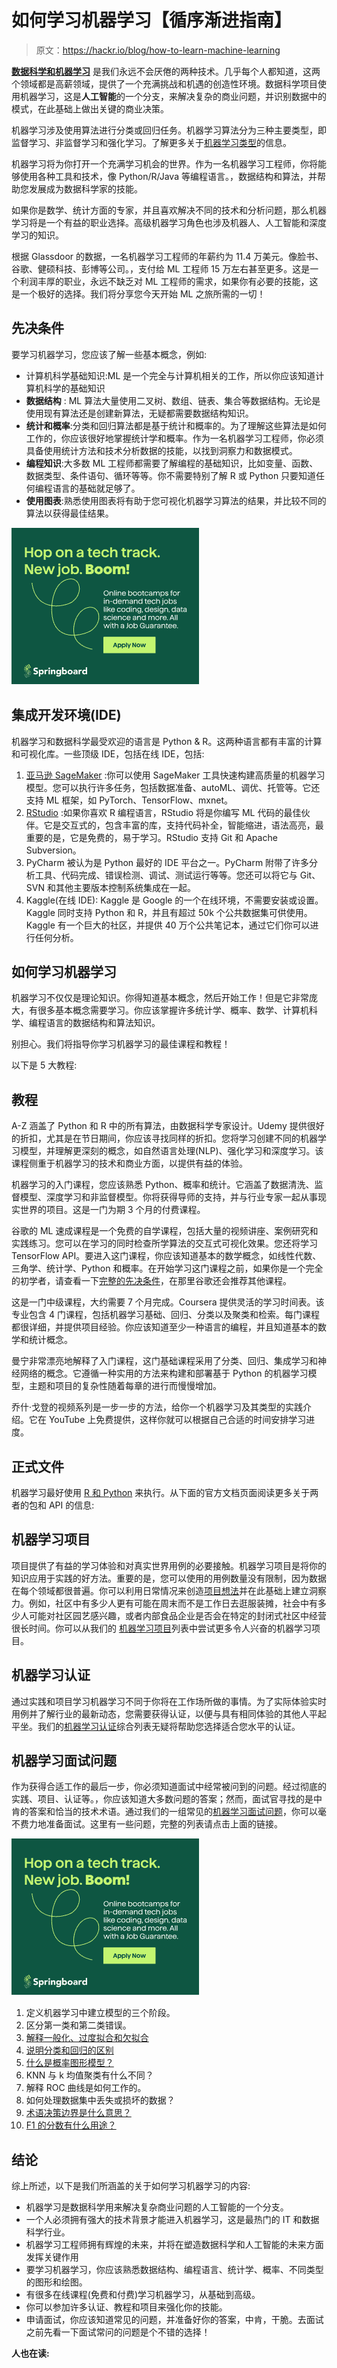 # 如何学习机器学习【循序渐进指南】

> 原文：<https://hackr.io/blog/how-to-learn-machine-learning>

[**数据科学和机器学习**](https://hackr.io/blog/data-science-vs-machine-learning) 是我们永远不会厌倦的两种技术。几乎每个人都知道，这两个领域都是高薪领域，提供了一个充满挑战和机遇的创造性环境。数据科学项目使用机器学习，这是**人工智能**的一个分支，来解决复杂的商业问题，并识别数据中的模式，在此基础上做出关键的商业决策。

机器学习涉及使用算法进行分类或回归任务。机器学习算法分为三种主要类型，即监督学习、非监督学习和强化学习。了解更多关于[机器学习类型](https://hackr.io/blog/what-is-machine-learning-definition-types#types-of-machine-learning)的信息。

机器学习将为你打开一个充满学习机会的世界。作为一名机器学习工程师，你将能够使用各种工具和技术，像 Python/R/Java 等编程语言。，数据结构和算法，并帮助您发展成为数据科学家的技能。

如果你是数学、统计方面的专家，并且喜欢解决不同的技术和分析问题，那么机器学习将是一个有益的职业选择。高级机器学习角色也涉及机器人、人工智能和深度学习的知识。

根据 Glassdoor 的数据，一名机器学习工程师的年薪约为 11.4 万美元。像脸书、谷歌、健硕科技、彭博等公司。，支付给 ML 工程师 15 万左右甚至更多。这是一个利润丰厚的职业，永远不缺乏对 ML 工程师的需求，如果你有必要的技能，这是一个极好的选择。我们将分享您今天开始 ML 之旅所需的一切！

## **先决条件**

要学习机器学习，您应该了解一些基本概念，例如:

*   计算机科学基础知识:ML 是一个完全与计算机相关的工作，所以你应该知道计算机科学的基础知识
*   **数据结构** : ML 算法大量使用二叉树、数组、链表、集合等数据结构。无论是使用现有算法还是创建新算法，无疑都需要数据结构知识。
*   **统计和概率**:分类和回归算法都是基于统计和概率的。为了理解这些算法是如何工作的，你应该很好地掌握统计学和概率。作为一名机器学习工程师，你必须具备使用统计方法和技术分析数据的技能，以找到洞察力和数据模式。
*   **编程知识**:大多数 ML 工程师都需要了解编程的基础知识，比如变量、函数、数据类型、条件语句、循环等等。你不需要特别了解 R 或 Python 只要知道任何编程语言的基础就足够了。
*   **使用图表**:熟悉使用图表将有助于您可视化机器学习算法的结果，并比较不同的算法以获得最佳结果。

[![Springboard](img/b3f2a2ab27067118d034813d78eddd20.png)](https://click.linksynergy.com/fs-bin/click?id=jU79Zysihs4&offerid=836103.23&subid=0&type=4)

## **集成开发环境(IDE)**

机器学习和数据科学最受欢迎的语言是 Python & R。这两种语言都有丰富的计算和可视化库。一些顶级 IDE，包括在线 IDE，包括:

1.  [亚马逊 SageMaker](https://aws.amazon.com/sagemaker/) :你可以使用 SageMaker 工具快速构建高质量的机器学习模型。您可以执行许多任务，包括数据准备、autoML、调优、托管等。它还支持 ML 框架，如 PyTorch、TensorFlow、mxnet。
2.  [RStudio](https://rstudio.com/products/rstudio/download/) :如果你喜欢 R 编程语言，RStudio 将是你编写 ML 代码的最佳伙伴。它是交互式的，包含丰富的库，支持代码补全，智能缩进，语法高亮，最重要的是，它是免费的，易于学习。RStudio 支持 Git 和 Apache Subversion。
3.  PyCharm 被认为是 Python 最好的 IDE 平台之一。PyCharm 附带了许多分析工具、代码完成、错误检测、调试、测试运行等等。您还可以将它与 Git、SVN 和其他主要版本控制系统集成在一起。
4.  Kaggle(在线 IDE): Kaggle 是 Google 的一个在线环境，不需要安装或设置。Kaggle 同时支持 Python 和 R，并且有超过 50k 个公共数据集可供使用。Kaggle 有一个巨大的社区，并提供 40 万个公共笔记本，通过它们你可以进行任何分析。

## **如何学习机器学习**

机器学习不仅仅是理论知识。你得知道基本概念，然后开始工作！但是它非常庞大，有很多基本概念需要学习。你应该掌握许多统计学、概率、数学、计算机科学、编程语言的数据结构和算法知识。

别担心。我们将指导你学习机器学习的最佳课程和教程！

以下是 5 大教程:

## **教程**

A-Z 涵盖了 Python 和 R 中的所有算法，由数据科学专家设计。Udemy 提供很好的折扣，尤其是在节日期间，你应该寻找同样的折扣。您将学习创建不同的机器学习模型，并理解更深刻的概念，如自然语言处理(NLP)、强化学习和深度学习。该课程侧重于机器学习的技术和商业方面，以提供有益的体验。

机器学习的入门课程，您应该熟悉 Python、概率和统计。它涵盖了数据清洗、监督模型、深度学习和非监督模型。你将获得导师的支持，并与行业专家一起从事现实世界的项目。这是一门为期 3 个月的付费课程。

谷歌的 ML 速成课程是一个免费的自学课程，包括大量的视频讲座、案例研究和实践练习。您可以在学习的同时检查所学算法的交互式可视化效果。您还将学习 TensorFlow API。要进入这门课程，你应该知道基本的数学概念，如线性代数、三角学、统计学、Python 和概率。在开始学习这门课程之前，如果你是一个完全的初学者，请查看一下[完整的先决条件](https://developers.google.com/machine-learning/crash-course/prereqs-and-prework)，在那里谷歌还会推荐其他课程。

这是一门中级课程，大约需要 7 个月完成。Coursera 提供灵活的学习时间表。该专业包含 4 门课程，包括机器学习基础、回归、分类以及聚类和检索。每门课程都很详细，并提供项目经验。你应该知道至少一种语言的编程，并且知道基本的数学和统计概念。

曼宁非常漂亮地解释了入门课程，这门基础课程采用了分类、回归、集成学习和神经网络的概念。它遵循一种实用的方法来构建和部署基于 Python 的机器学习模型，主题和项目的复杂性随着每章的进行而慢慢增加。

乔什·戈登的视频系列是一步一步的方法，给你一个机器学习及其类型的实践介绍。它在 YouTube 上免费提供，这样你就可以根据自己合适的时间安排学习进度。

## **正式文件**

机器学习最好使用 [R 和 Python](https://hackr.io/blog/r-vs-python) 来执行。从下面的官方文档页面阅读更多关于两者的包和 API 的信息:

## **机器学习项目**

项目提供了有益的学习体验和对真实世界用例的必要接触。机器学习项目是将你的知识应用于实践的好方法。重要的是，您可以使用的用例数量没有限制，因为数据在每个领域都很普遍。你可以利用日常情况来创造[项目想法](https://hackr.io/blog/cpp-projects)并在此基础上建立洞察力。例如，社区中有多少人更有可能在周末而不是工作日去逛服装摊，社会中有多少人可能对社区园艺感兴趣，或者内部食品企业是否会在特定的封闭式社区中经营很长时间。你可以从我们的 [机器学习项目](http://hackr.io/blog/machine-learning-projects)列表中尝试更多令人兴奋的机器学习项目。

## **机器学习认证**

通过实践和项目学习机器学习不同于你将在工作场所做的事情。为了实际体验实时用例并了解行业的最新动态，您需要获得认证，以便与具有相同体验的其他人平起平坐。我们的[机器学习认证](https://hackr.io/blog/machine-learning-certifications)综合列表无疑将帮助您选择适合您水平的认证。

## **机器学习面试问题**

作为获得合适工作的最后一步，你必须知道面试中经常被问到的问题。经过彻底的实践、项目、认证等。，你应该知道大多数问题的答案；然而，面试官寻找的是中肯的答案和恰当的技术术语。通过我们的一组常见的[机器学习面试问题](https://hackr.io/blog/machine-learning-interview-questions)，你可以毫不费力地准备面试。这里有一些问题，完整的列表请点击上面的链接。

[![Springboard](img/77d64dbdbbe4424e2775cd6495cc58d8.png)](https://click.linksynergy.com/fs-bin/click?id=jU79Zysihs4&offerid=836103.24&subid=0&type=4)

1.  定义机器学习中建立模型的三个阶段。
2.  区分第一类和第二类错误。
3.  [解释一般化、过度拟合和欠拟合](https://hackr.io/blog/machine-learning-interview-questions#question-explain-generalization-overfitted-and-underfitted)
4.  [说明分类和回归的区别](https://hackr.io/blog/machine-learning-interview-questions#question-state-the-difference-between-classification-and-regression)
5.  [什么是概率图形模型？](https://hackr.io/blog/machine-learning-interview-questions#question-what-is-a-probabilistic-graphical-model)
6.  KNN 与 k 均值聚类有什么不同？
7.  解释 ROC 曲线是如何工作的。
8.  如何处理数据集中丢失或损坏的数据？
9.  [术语决策边界是什么意思？](https://hackr.io/blog/machine-learning-interview-questions#question-what-does-the-term-decision-boundary-mean)
10.  [F1 的分数有什么用途？](https://hackr.io/blog/machine-learning-interview-questions#question-what-is-the-usage-of-the-f1-score)

## **结论**

综上所述，以下是我们所涵盖的关于如何学习机器学习的内容:

*   机器学习是数据科学用来解决复杂商业问题的人工智能的一个分支。
*   一个人必须拥有强大的技术背景才能进入机器学习，这是最热门的 IT 和数据科学行业。
*   机器学习工程师拥有辉煌的未来，并将在塑造数据科学和人工智能的未来方面发挥关键作用
*   要学习机器学习，你应该熟悉数据结构、编程语言、统计学、概率、不同类型的图形和绘图。
*   有很多在线课程(免费和付费)学习机器学习，从基础到高级。
*   你可以参加许多认证、教程和项目来强化你的技能。
*   申请面试，你应该知道常见的问题，并准备好你的答案，中肯，干脆。去面试之前先看一下面试常问的问题是个不错的选择！

**人也在读:**